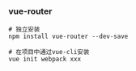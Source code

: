 
### vue-router

```
# 独立安装
npm install vue-router --dev-save

# 在项目中通过vue-cli安装
vue init webpack xxx
```
